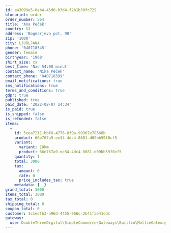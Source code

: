 ```yaml
---
id: a43099e5-0eb4-45d0-b3d4-f2b1b30fc729
blueprint: order
order_number: 564
title: 'Ana Peček'
country: SI
address: 'Bognarjeva pot, 90'
zip: '1000'
city: LJUBLJANA
phone: '040718545'
gender: female
birthyear: '1968'
shirt_size: xs
best_time: 'Nad 54:00 minut'
contact_name: 'Nika Peček'
contact_phone: '040718399'
email_notifications: true
sms_notifications: true
terms_and_conditions: true
gdpr: true
published: true
paid_date: '2022-08-07 14:34'
is_paid: true
is_shipped: false
is_refunded: false
items:
  -
    id: 5cea7211-bbf8-4776-8f9a-99967e78568b
    product: 66e767a9-ee34-4dc4-8681-d09bb59f0cf5
    variant:
      variant: 10km
      product: 66e767a9-ee34-4dc4-8681-d09bb59f0cf5
    quantity: 1
    total: 3000
    tax:
      amount: 0
      rate: 0
      price_includes_tax: true
    metadata: {  }
grand_total: 3000
items_total: 3000
tax_total: 0
shipping_total: 0
coupon_total: 0
customer: 1c1edfb3-a96d-4455-966c-2b41fae41cdc
gateway:
  use: DoubleThreeDigital\SimpleCommerce\Gateways\Builtin\MollieGateway
---
```

